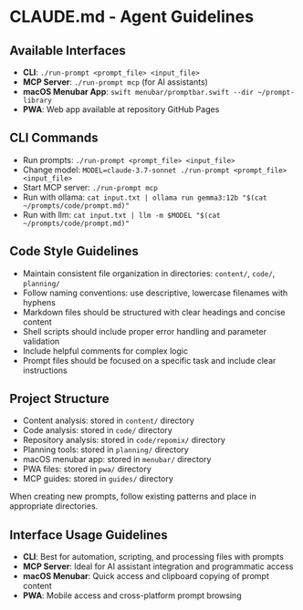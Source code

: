 # CLAUDE.md - Agent Guidelines

## Available Interfaces
- **CLI**: `./run-prompt <prompt_file> <input_file>`
- **MCP Server**: `./run-prompt mcp` (for AI assistants)
- **macOS Menubar App**: `swift menubar/promptbar.swift --dir ~/prompt-library`
- **PWA**: Web app available at repository GitHub Pages

## CLI Commands
- Run prompts: `./run-prompt <prompt_file> <input_file>`
- Change model: `MODEL=claude-3.7-sonnet ./run-prompt <prompt_file> <input_file>`
- Start MCP server: `./run-prompt mcp`
- Run with ollama: `cat input.txt | ollama run gemma3:12b "$(cat ~/prompts/code/prompt.md)"`
- Run with llm: `cat input.txt | llm -m $MODEL "$(cat ~/prompts/code/prompt.md)"`

## Code Style Guidelines
- Maintain consistent file organization in directories: `content/`, `code/`, `planning/`
- Follow naming conventions: use descriptive, lowercase filenames with hyphens
- Markdown files should be structured with clear headings and concise content
- Shell scripts should include proper error handling and parameter validation
- Include helpful comments for complex logic
- Prompt files should be focused on a specific task and include clear instructions

## Project Structure
- Content analysis: stored in `content/` directory 
- Code analysis: stored in `code/` directory
- Repository analysis: stored in `code/repomix/` directory
- Planning tools: stored in `planning/` directory
- macOS menubar app: stored in `menubar/` directory
- PWA files: stored in `pwa/` directory
- MCP guides: stored in `guides/` directory

When creating new prompts, follow existing patterns and place in appropriate directories.

## Interface Usage Guidelines
- **CLI**: Best for automation, scripting, and processing files with prompts
- **MCP Server**: Ideal for AI assistant integration and programmatic access
- **macOS Menubar**: Quick access and clipboard copying of prompt content
- **PWA**: Mobile access and cross-platform prompt browsing